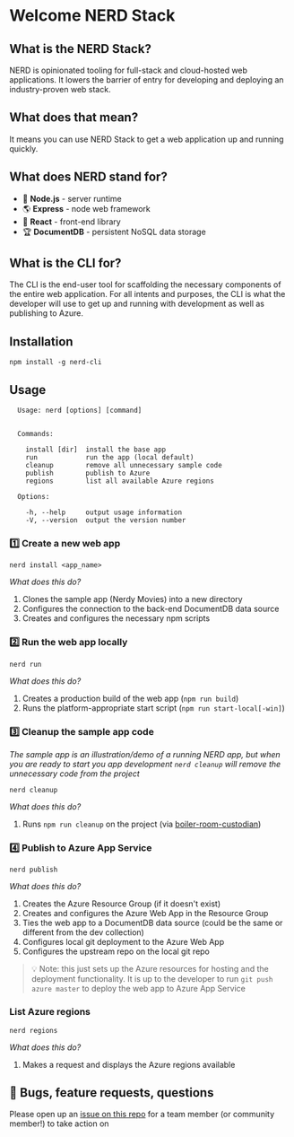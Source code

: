 # Welcome NERD Stack

## What is the NERD Stack?

NERD is opinionated tooling for full-stack and cloud-hosted web applications. It lowers the barrier of entry for developing and deploying an industry-proven web stack.

## What does that mean?

It means you can use NERD Stack to get a web application up and running quickly.

## What does NERD stand for?

 - :rocket: **Node.js** - server runtime
 - :earth_americas: **Express** - node web framework
 - :crown: **React** - front-end library
 - :trophy: **DocumentDB** - persistent NoSQL data storage



## What is the CLI for?

The CLI is the end-user tool for scaffolding the necessary components of the entire web application. For all intents and purposes, the CLI is what the developer will use to get up and running with development as well as publishing to Azure.

## Installation

```
npm install -g nerd-cli
```

## Usage

```
  Usage: nerd [options] [command]


  Commands:

    install [dir]  install the base app
    run            run the app (local default)
    cleanup        remove all unnecessary sample code
    publish        publish to Azure
    regions        list all available Azure regions

  Options:

    -h, --help     output usage information
    -V, --version  output the version number
```

### :one: Create a new web app

```
nerd install <app_name>
```

*What does this do?*
 1. Clones the sample app (Nerdy Movies) into a new directory
 2. Configures the connection to the back-end DocumentDB data source
 3. Creates and configures the necessary npm scripts

### :two: Run the web app locally

 ```
nerd run
 ```

*What does this do?*
 1. Creates a production build of the web app (`npm run build`)
 2. Runs the platform-appropriate start script (`npm run start-local[-win]`)

### :three: Cleanup the sample app code

*The sample app is an illustration/demo of a running NERD app, but when you are ready to start you app development `nerd cleanup` will remove the unnecessary code from the project*

```
nerd cleanup
```

*What does this do?*
 1. Runs `npm run cleanup` on the project (via [boiler-room-custodian](https://github.com/tstringer/boiler-room-custodian))

### :four: Publish to Azure App Service

```
nerd publish
```

*What does this do?*
 1. Creates the Azure Resource Group (if it doesn't exist)
 2. Creates and configures the Azure Web App in the Resource Group
 3. Ties the web app to a DocumentDB data source (could be the same or different from the dev collection)
 4. Configures local git deployment to the Azure Web App
 5. Configures the upstream repo on the local git repo

> :bulb: Note: this just sets up the Azure resources for hosting and the deployment functionality. It is up to the developer to run `git push azure master` to deploy the web app to Azure App Service

### List Azure regions

```
nerd regions
```

*What does this do?*
 1. Makes a request and displays the Azure regions available

## :bug: Bugs, feature requests, questions

Please open up an [issue on this repo](https://github.com/NERDStack/nerd-cli/issues) for a team member (or community member!) to take action on